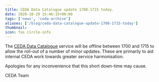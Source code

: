 ```yaml
---
title: CEDA Data Catalogue update 1700-1715 today.
date: 2020-10-29 15:46:15+00:00
tags: ['news', 'ceda-archive']
aliases: ['/blog/ceda-data-catalogue-update-1700-1715-today']
thumbnail: 
icon: fas circle-info
---
```


The [CEDA Data Catalogue](https://catalogue.ceda.ac.uk/) service will be offline between 1700 and 1715 to allow the roll-out of a number of minor updates. These are primarily to aid internal CEDA work towards greater service harmonisation.


Apologies for any inconvenience that this short down-time may cause.


CEDA Team


